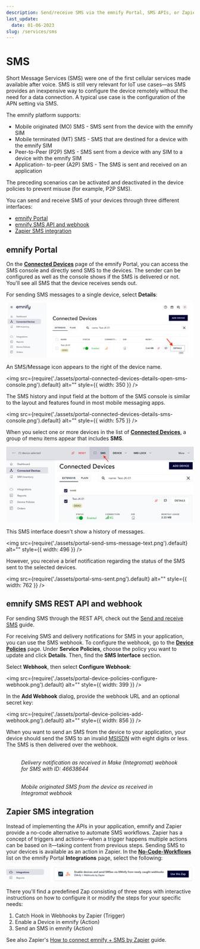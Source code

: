 ```yaml
---
description: Send/receive SMS via the emnify Portal, SMS APIs, or Zapier
last_update: 
  date: 01-06-2023
slug: /services/sms
---
```


# SMS

Short Message Services (SMS) were one of the first cellular services made available after voice.
SMS is still very relevant for IoT use cases—as SMS provides an inexpensive way to configure the device remotely without the need for a data connection.
A typical use case is the configuration of the APN setting via SMS.

The emnify platform supports:

- Mobile originated (MO) SMS - SMS sent from the device with the emnify SIM
- Mobile terminated (MT) SMS - SMS that are destined for a device with the emnify SIM
- Peer-to-Peer (P2P) SMS - SMS sent from a device with any SIM to a device with the emnify SIM
- Application- to-peer (A2P) SMS - The SMS is sent and received on an application

The preceding scenarios can be activated and deactivated in the device policies to prevent misuse (for example, P2P SMS).

You can send and receive SMS of your devices through three different interfaces:

- [emnify Portal](#emnify-portal)
- [emnify SMS API and webhook](#emnify-sms-rest-api-and-webhook)
- [Zapier SMS integration](#zapier-sms-integration)

<!--  
![sms options](assets/sms_options.png)  
*SMS interfaces*
-->

## emnify Portal

On the [**Connected Devices**](https://portal.emnify.com/connected-devices) page of the emnify Portal, you can access the SMS console and directly send SMS to the devices.
The sender can be configured as well as the console shows if the SMS is delivered or not.
You'll see all SMS that the device receives sends out.

For sending SMS messages to a single device, select **Details**:

![Portal screenshot of the Connected Devices page showing the extensive device list. There is a Details button available for each device listed.](assets/portal-connected-devices-details-button.png)

An SMS/Message icon appears to the right of the device name.

<img
  src={require('./assets/portal-connected-devices-details-open-sms-console.png').default}
  alt=""
  style={{ width: 350 }}
/>

The SMS history and input field at the bottom of the SMS console is similar to the layout and features found in most mobile messaging apps.

<img
  src={require('./assets/portal-connected-devices-details-sms-console.png').default}
  alt=""
  style={{ width: 575 }}
/>

When you select one or more devices in the list of [**Connected Devices**](https://portal.emnify.com/connected-devices), a group of menu items appear that includes **SMS**.

![Portal screenshot of the Connected Devices page. A top-level banner shows the number of devices selected and a list of options. Options from left to right: Reset, SMS, Device, IMEI Lock, More. SMS is selected.](assets/portal-connected-devices-sms.png)

This SMS interface doesn't show a history of messages.

<img
  src={require('./assets/portal-send-sms-message-text.png').default}
  alt=""
  style={{ width: 496 }}
/>

However, you receive a brief notification regarding the status of the SMS sent to the selected devices.

<img
  src={require('./assets/portal-sms-sent.png').default}
  alt=""
  style={{ width: 762 }}
/>

## emnify SMS REST API and webhook

For sending SMS through the REST API, check out the [Send and receive SMS](/rest/sms-operations) guide.

For receiving SMS and delivery notifications for SMS in your application, you can use the SMS webhook.
To configure the webhook, go to the [**Device Policies**](https://portal.emnify.com/device-policies) page.
Under **Service Policies**, choose the policy you want to update and click **Details**.
Then, find the **SMS Interface** section.

Select **Webhook**, then select **Configure Webhook**:

<img
  src={require('./assets/portal-device-policies-configure-webhook.png').default}
  alt=""
  style={{ width: 399 }}
/>

In the **Add Webhook** dialog, provide the webhook URL and an optional secret key:

<img
  src={require('./assets/portal-device-policies-add-webhook.png').default}
  alt=""
  style={{ width: 856 }}
/>

When you want to send an SMS from the device to your application, your device should send the SMS to an invalid [MSISDN](/glossary#msisdn) with eight digits or less.
The SMS is then delivered over the webhook.

<!-- TODO: Write proper alt text -->

<figure>
  <img
    src={require('./assets/delivery-notification.png').default}
    alt=""
    style={{ width: 400 }}
  />
  <figcaption>
    <em>
      Delivery notification as received in Make (Integromat) webhook for SMS with ID: 46638644
    </em>
  </figcaption>
</figure>

<!-- TODO: Write proper alt text -->
<figure>
  <img
    src={require('./assets/mosms.png').default}
    alt=""
    style={{ width: 400 }}
  />
  <figcaption>
    <em>
      Mobile originated SMS from the device as received in Integromat webhook
    </em>
  </figcaption>
</figure>

## Zapier SMS integration

Instead of implementing the APIs in your application, emnify and Zapier provide a no-code alternative to automate SMS workflows.
Zapier has a concept of triggers and actions—when a trigger happens multiple actions can be based on it—taking content from previous steps.
Sending SMS to your devices is available as an action in Zapier.
In the [**No-Code-Workflows**](https://portal.emnify.com/integrations#no-code-workflows) list on the emnify Portal **Integrations** page, select the following:

![Portal screenshot from the Integrations page. The featured integration reads, "Enable devices and send SMS via emnify from newly caught webhooks. emnify + Webhooks by Zapier". Next to the text, there's a "Use this Zap" button.](assets/portal-integrations-sms-webhooks-zapier.png)

There you'll find a predefined Zap consisting of three steps with interactive instructions on how to configure it or modify the steps for your specific needs:

1. Catch Hook in Webhooks by Zapier (Trigger)
1. Enable a Device in emnify (Action)
1. Send an SMS in emnify (Action)

See also Zapier's [How to connect emnify + SMS by Zapier](https://zapier.com/apps/emnify/integrations/sms) guide.
